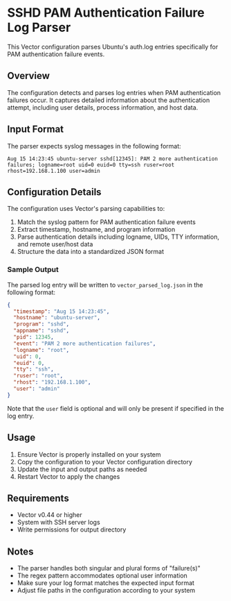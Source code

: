 # SSHD PAM Authentication Failure Log Parser

This Vector configuration parses Ubuntu's auth.log entries specifically for PAM authentication failure events.

## Overview

The configuration detects and parses log entries when PAM authentication failures occur. It captures detailed information about the authentication attempt, including user details, process information, and host data.

## Input Format

The parser expects syslog messages in the following format:

```
Aug 15 14:23:45 ubuntu-server sshd[12345]: PAM 2 more authentication failures; logname=root uid=0 euid=0 tty=ssh ruser=root rhost=192.168.1.100 user=admin
```

## Configuration Details

The configuration uses Vector's parsing capabilities to:
1. Match the syslog pattern for PAM authentication failure events
2. Extract timestamp, hostname, and program information
3. Parse authentication details including logname, UIDs, TTY information, and remote user/host data
4. Structure the data into a standardized JSON format

### Sample Output

The parsed log entry will be written to `vector_parsed_log.json` in the following format:

```json
{
  "timestamp": "Aug 15 14:23:45",
  "hostname": "ubuntu-server",
  "program": "sshd",
  "appname": "sshd",
  "pid": 12345,
  "event": "PAM 2 more authentication failures",
  "logname": "root",
  "uid": 0,
  "euid": 0,
  "tty": "ssh",
  "ruser": "root",
  "rhost": "192.168.1.100",
  "user": "admin"
}
```

Note that the `user` field is optional and will only be present if specified in the log entry.

## Usage

1. Ensure Vector is properly installed on your system
2. Copy the configuration to your Vector configuration directory
3. Update the input and output paths as needed
4. Restart Vector to apply the changes

## Requirements

- Vector v0.44 or higher
- System with SSH server logs
- Write permissions for output directory

## Notes

- The parser handles both singular and plural forms of "failure(s)"
- The regex pattern accommodates optional user information
- Make sure your log format matches the expected input format
- Adjust file paths in the configuration according to your system
